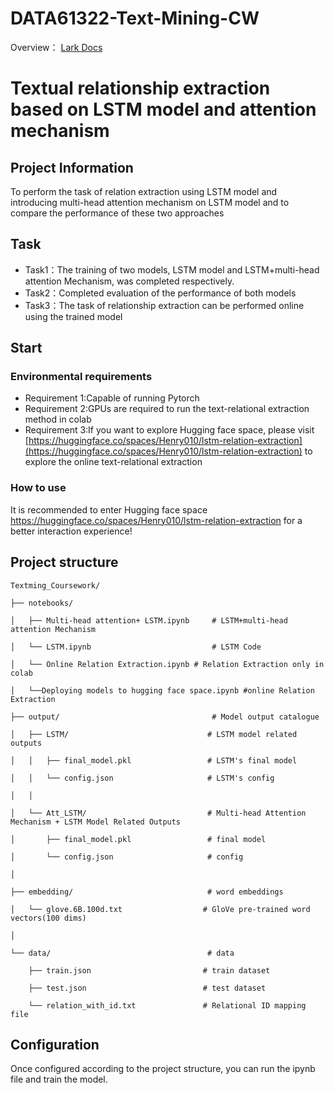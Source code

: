 # DATA61322-Text-Mining-CW

Overview： [⁠⁠⁠Lark Docs](https://kjpmqncy06v6.jp.larksuite.com/wiki/FKsBww0Bsi99zYkBIsLj6Ly9puh?fromScene=spaceOverview)

# Textual relationship extraction based on LSTM model and attention mechanism

## Project Information

To perform the task of relation extraction using LSTM model and introducing multi-head attention mechanism on LSTM model and to compare the performance of these two approaches

## Task

* Task1：The training of two models, LSTM model and LSTM+multi-head attention Mechanism, was completed respectively.
* Task2：Completed evaluation of the performance of both models
* Task3：The task of relationship extraction can be performed online using the trained model

## Start

### Environmental requirements

* Requirement 1:Capable of running Pytorch
* Requirement 2:GPUs are required to run the text-relational extraction method in colab
* Requirement 3:If you want to explore Hugging face space, please visit [https://huggingface.co/spaces/Henry010/lstm-relation-extraction](https://huggingface.co/spaces/Henry010/lstm-relation-extraction) to explore the online text-relational extraction

### How to use

It is recommended to enter Hugging face space https://huggingface.co/spaces/Henry010/lstm-relation-extraction for a better interaction experience!

## Project structure

```
Textming_Coursework/

├── notebooks/

│   ├── Multi-head attention+ LSTM.ipynb     # LSTM+multi-head attention Mechanism

│   └── LSTM.ipynb                           # LSTM Code

│   └── Online Relation Extraction.ipynb # Relation Extraction only in colab

│   └──Deploying models to hugging face space.ipynb #online Relation Extraction

├── output/                                  # Model output catalogue

│   ├── LSTM/                               # LSTM model related outputs

│   │   ├── final_model.pkl                 # LSTM's final model

│   │   └── config.json                     # LSTM's config

│   │

│   └── Att_LSTM/                           # Multi-head Attention Mechanism + LSTM Model Related Outputs

│       ├── final_model.pkl                 # final model

│       └── config.json                     # config

│

├── embedding/                              # word embeddings

│   └── glove.6B.100d.txt                  # GloVe pre-trained word vectors(100 dims)

│

└── data/                                   # data

    ├── train.json                         # train dataset

    ├── test.json                          # test dataset

    └── relation_with_id.txt               # Relational ID mapping file
```


## Configuration

Once configured according to the project structure, you can run the ipynb file and train the model.
